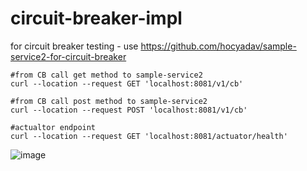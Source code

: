 # circuit-breaker-impl

for circuit breaker testing - use 
https://github.com/hocyadav/sample-service2-for-circuit-breaker


```curl
#from CB call get method to sample-service2
curl --location --request GET 'localhost:8081/v1/cb'

#from CB call post method to sample-service2
curl --location --request POST 'localhost:8081/v1/cb'

#actualtor endpoint
curl --location --request GET 'localhost:8081/actuator/health'
```

![image](https://user-images.githubusercontent.com/56931032/95672735-ee9fab80-0bc0-11eb-96ab-6cd4b93d7463.png)
